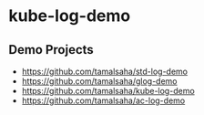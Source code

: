 # kube-log-demo

## Demo Projects

- https://github.com/tamalsaha/std-log-demo
- https://github.com/tamalsaha/glog-demo
- https://github.com/tamalsaha/kube-log-demo
- https://github.com/tamalsaha/ac-log-demo
